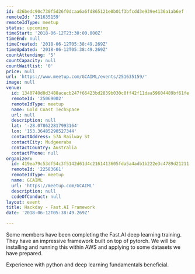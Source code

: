 ```yaml
---
id: d26bedc90c730f5d26f0dcaa6a6fd865121e0b01f3bfcdd3e939e4136a1ab6ef
remoteId: '251635159'
remoteIdType: meetup
status: upcoming
timeStart: '2018-06-12T23:30:00.000Z'
timeEnd: null
timeCreated: '2018-06-12T05:38:49.269Z'
timeUpdated: '2018-06-12T05:38:49.269Z'
countAttending: '5'
countCapacity: null
countWaitlist: '0'
price: null
url: 'https://www.meetup.com/GCAIML/events/251635159/'
image: null
venue:
  id: 1340740d0d3488acecb247f66423bd2839b030c0ff42f11daa59604489bf61fe
  remoteId: '25069002'
  remoteIdType: meetup
  name: Gold Coast TechSpace
  url: null
  description: null
  lat: '-28.078622817993164'
  lon: '153.36485290527344'
  contactAddress: 57A Railway St
  contactCity: Mudgeeraba
  contactCountry: Australia
  contactPhone: null
organizer:
  id: 419ea79c53df54c3f5142d61d4c2161413605fda5a4adb1b222e3c4789d21211
  remoteId: '22583661'
  remoteIdType: meetup
  name: GCAIML
  url: 'https://meetup.com/GCAIML'
  description: null
  codeOfConduct: null
layout: event
title: Hackday - Fast.AI Framework
date: '2018-06-12T05:38:49.269Z'

---
```

<p>Some members have been completing the Fast.AI deep learning training. They have an impressive framework built on top of pytorch. We will be installing and running this within AWS and applying to some datasets we have prepared.</p> <p>Experience with python and deep learning fundamentals beneficial.</p>
